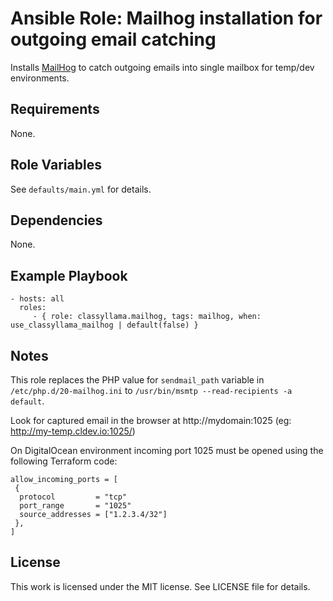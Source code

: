 # Ansible Role: Mailhog installation for outgoing email catching

Installs [MailHog](https://github.com/mailhog/MailHog) to catch outgoing emails into single mailbox for temp/dev environments.

## Requirements

None.

## Role Variables

See `defaults/main.yml` for details.

## Dependencies

None.

## Example Playbook

    - hosts: all
      roles:
         - { role: classyllama.mailhog, tags: mailhog, when: use_classyllama_mailhog | default(false) }

## Notes

This role replaces the PHP value for `sendmail_path` variable in `/etc/php.d/20-mailhog.ini` to `/usr/bin/msmtp --read-recipients -a default`.

Look for captured email in the browser at http://mydomain:1025  (eg: http://my-temp.cldev.io:1025/)

On DigitalOcean environment incoming port 1025 must be opened using the following Terraform code:

    allow_incoming_ports = [
     {
      protocol         = "tcp"
      port_range       = "1025"
      source_addresses = ["1.2.3.4/32"]
     },
    ]

## License

This work is licensed under the MIT license. See LICENSE file for details.

